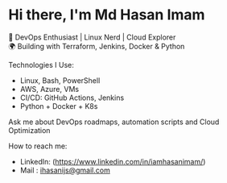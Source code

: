 # Hi there, I'm Md Hasan Imam

🚀 DevOps Enthusiast | Linux Nerd | Cloud Explorer  
🌍 Building with Terraform, Jenkins, Docker & Python

Technologies I Use:
- Linux, Bash, PowerShell
- AWS, Azure, VMs
- CI/CD: GitHub Actions, Jenkins
- Python +  Docker + K8s

Ask me about DevOps roadmaps, automation scripts and Cloud Optimization

How to reach me:
- LinkedIn: (https://www.linkedin.com/in/iamhasanimam/)
- Mail : ihasanijs@gmail.com

